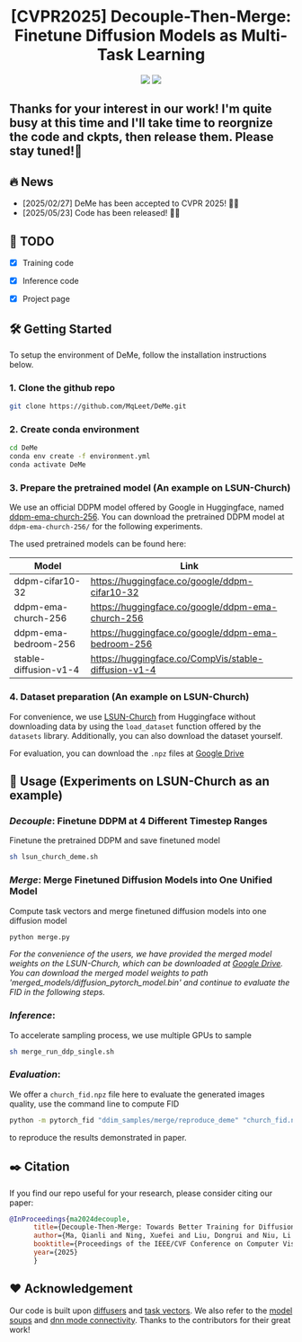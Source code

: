 

<div align=center>
  
# **[CVPR2025]** Decouple-Then-Merge: Finetune Diffusion Models as Multi-Task Learning

<p>
<a href='https://arxiv.org/abs/2410.06664'><img src='https://img.shields.io/badge/Paper-arXiv-red'></a>
<a href='https://mqleet.github.io/DeMe_Project/'><img src='https://img.shields.io/badge/Project-Page-blue'></a>
</p>

</div>

## Thanks for your interest in our work! I'm quite busy at this time and I'll take time to reorgnize the code and ckpts, then release them. Please stay tuned!🤗

## :fire: News


- [2025/02/27] DeMe has been accepted to CVPR 2025! 🤗🤗
- [2025/05/23] Code has been released! 🤗🤗

## :memo: TODO

- [x] Training code
- [x] Inference code
- [x] Project page


## 🛠️ Getting Started
To setup the environment of DeMe, follow the installation instructions below.

### 1. Clone the github repo
```bash
git clone https://github.com/MqLeet/DeMe.git
```

### 2. Create conda environment
```bash
cd DeMe
conda env create -f environment.yml
conda activate DeMe
```


### 3. Prepare the pretrained model (An example on LSUN-Church)

We use an official DDPM model offered by Google in Huggingface, named [ddpm-ema-church-256](https://huggingface.co/google/ddpm-ema-church-256). You can download the pretrained DDPM model at `ddpm-ema-church-256/` for the following experiments.

The used pretrained models can be found here:

| Model | Link |
|---|---|
| ddpm-cifar10-32 | https://huggingface.co/google/ddpm-cifar10-32 |
| ddpm-ema-church-256 | https://huggingface.co/google/ddpm-ema-church-256 |
| ddpm-ema-bedroom-256 | https://huggingface.co/google/ddpm-ema-bedroom-256 |
|stable-diffusion-v1-4 |https://huggingface.co/CompVis/stable-diffusion-v1-4|



### 4. Dataset preparation (An example on LSUN-Church)

For convenience, we use [LSUN-Church](https://huggingface.co/datasets/tglcourse/lsun_church_train) from Huggingface without downloading data by using the `load_dataset` function offered by the `datasets` library. Additionally, you can also download the dataset yourself.


For evaluation, you can download the `.npz` files at [Google Drive](https://drive.google.com/file/d/1sEzXxkXApO59fEv3jFFjQp4sHEwSujuw/view?usp=drive_link)



## 📘 Usage (Experiments on LSUN-Church as an example)

### *Decouple*: Finetune DDPM at 4 Different Timestep Ranges
Finetune the pretrained DDPM and save finetuned model
```bash
sh lsun_church_deme.sh
```

### *Merge*: Merge Finetuned Diffusion Models into One Unified Model
Compute task vectors and merge finetuned diffusion models into one diffusion model
```python
python merge.py
```

*For the convenience of the users, we have provided the merged model weights on the LSUN-Church, which can be downloaded at [Google Drive](https://drive.google.com/file/d/1v0rnyNyQOgTzvD5RLsBYpDAN1y21c50l/view?usp=sharing). You can download the merged model weights to path 'merged_models/diffusion_pytorch_model.bin' and continue to evaluate the FID in the following steps.*


### *Inference*:
To accelerate sampling process, we use multiple GPUs to sample
```bash
sh merge_run_ddp_single.sh
```

### *Evaluation*: 
We offer a `church_fid.npz` file here to evaluate the generated images quality, use the command line to compute FID
```bash
python -m pytorch_fid "ddim_samples/merge/reproduce_deme" "church_fid.npz"
```
to reproduce the results demonstrated in paper.




<a name="citation_and_acknowledgement"></a>
## :black_nib: Citation

   If you find our repo useful for your research, please consider citing our paper:

   ```bibtex
   @InProceedings{ma2024decouple,
         title={Decouple-Then-Merge: Towards Better Training for Diffusion Models},
         author={Ma, Qianli and Ning, Xuefei and Liu, Dongrui and Niu, Li and Zhang, Linfeng},
         booktitle={Proceedings of the IEEE/CVF Conference on Computer Vision and Pattern Recognition},
         year={2025}
         }
   ```


## :heart: Acknowledgement

Our code is built upon [diffusers](https://github.com/huggingface/diffusers) and [task vectors](https://github.com/mlfoundations/task_vectors). We also refer to the [model soups](https://github.com/mlfoundations/model-soups) and [dnn mode connectivity](https://github.com/timgaripov/dnn-mode-connectivity). Thanks to the contributors for their great work!
